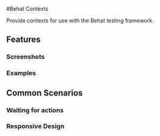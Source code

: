 #Behat Contexts

Provide contexts for use with the Behat testing
framework.

## Features

### Screenshots

### Examples

## Common Scenarios

### Waiting for actions

### Responsive Design
